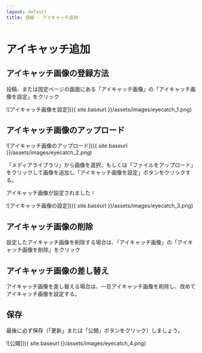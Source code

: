 ```yaml
---
layout: default
title: 投稿 - アイキャッチ追加
---
```


# アイキャッチ追加

## アイキャッチ画像の登録方法 

投稿、または固定ページの画面にある「アイキャッチ画像」の「アイキャッチ画像を設定」をクリック

![アイキャッチ画像を設定]({{ site.baseurl }}/assets/images/eyecatch_1.png)
 
## アイキャッチ画像のアップロード

![アイキャッチ画像のアップロード]({{ site.baseurl }}/assets/images/eyecatch_2.png)

「メディアライブラリ」から画像を選択、もしくは「ファイルをアップロード」をクリックして画像を追加し「アイキャッチ画像を設定」ボタンをクリックする。  
  
アイキャッチ画像が設定されました！  

![アイキャッチ画像の設定]({{ site.baseurl }}/assets/images/eyecatch_3.png)

## アイキャッチ画像の削除

設定したアイキャッチ画像を削除する場合は、「アイキャッチ画像」の「アイキャッチ画像を削除」をクリック

## アイキャッチ画像の差し替え

アイキャッチ画像を差し替える場合は、一旦アイキャッチ画像を削除し、改めてアイキャッチ画像を設定する。

## 保存

最後に必ず保存（「更新」または「公開」ボタンをクリック）しましょう。　　

![公開]({{ site.baseurl }}/assets/images/eyecatch_4.png)